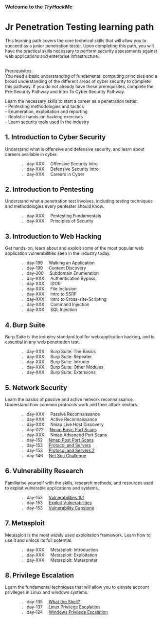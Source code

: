 <h3>Welcome to the <em>TryHackMe</em></h3>
<h1>Jr Penetration Testing learning path</h1>
<p>This learning path covers the core technical skills that will allow you to succeed as a junior penetration tester. Upon completing this path, you will have the practical skills necessary to perform security assessments against web applications and enterprise infrastructure.</p>
<br>Prerequisites:<br>
You need a basic understanding of fundamental computing principles and a broad understanding of the different areas of cyber security to complete this pathway. If you do not already have these prerequisites, complete the Pre-Security Pathway and Intro To Cyber Security Pathway.</p>
<p> 
<p>Learn the necessary skills to start a career as a penetration tester.<br>
- Pentesting methodologies and tactics<br>
- Enumeration, exploitation and reporting<br>
- Realistic hands-on hacking exercises<br>
- Learn security tools used in the industry</p>

<h2>1.  Introduction to Cyber Security</h2>
<p>Understand what is offensive and defensive security, and learn about careers available in cyber.</p>

&nbsp;&nbsp;&nbsp;&nbsp;&nbsp;&nbsp;&nbsp;&nbsp;&nbsp;&nbsp;&nbsp;&nbsp;&nbsp;&nbsp;.&nbsp;&nbsp;  day-XXX &nbsp;&nbsp;&nbsp; Offensive Security Intro
<br>
&nbsp;&nbsp;&nbsp;&nbsp;&nbsp;&nbsp;&nbsp;&nbsp;&nbsp;&nbsp;&nbsp;&nbsp;&nbsp;&nbsp;.&nbsp;&nbsp;  day-XXX &nbsp;&nbsp;&nbsp; Defensive Security Intro
<br>
&nbsp;&nbsp;&nbsp;&nbsp;&nbsp;&nbsp;&nbsp;&nbsp;&nbsp;&nbsp;&nbsp;&nbsp;&nbsp;&nbsp;.&nbsp;&nbsp;  day-XXX &nbsp;&nbsp;&nbsp; Careers in Cyber
<br>


<h2>2.  Introduction to Pentesting</h2>
<p>Understand what a penetration test involves, including testing techniques and methodologies every pentester should know.</p>

&nbsp;&nbsp;&nbsp;&nbsp;&nbsp;&nbsp;&nbsp;&nbsp;&nbsp;&nbsp;&nbsp;&nbsp;&nbsp;&nbsp;.&nbsp;&nbsp;  day-XXX &nbsp;&nbsp;&nbsp; Pentesting Fundamentals
<br>
&nbsp;&nbsp;&nbsp;&nbsp;&nbsp;&nbsp;&nbsp;&nbsp;&nbsp;&nbsp;&nbsp;&nbsp;&nbsp;&nbsp;.&nbsp;&nbsp;  day-XXX &nbsp;&nbsp;&nbsp; Principles of Security
<br>


<h2>3.  Introduction to Web Hacking</h2>
<p>Get hands-on, learn about and exploit some of the most popular web application vulnerabilities seen in the industry today.</p>
  
&nbsp;&nbsp;&nbsp;&nbsp;&nbsp;&nbsp;&nbsp;&nbsp;&nbsp;&nbsp;&nbsp;&nbsp;&nbsp;&nbsp;.&nbsp;&nbsp;  day-199 &nbsp;&nbsp;&nbsp; Walking an Application
<br>
&nbsp;&nbsp;&nbsp;&nbsp;&nbsp;&nbsp;&nbsp;&nbsp;&nbsp;&nbsp;&nbsp;&nbsp;&nbsp;&nbsp;.&nbsp;&nbsp;  day-199 &nbsp;&nbsp;&nbsp; Content Discovery
<br>
&nbsp;&nbsp;&nbsp;&nbsp;&nbsp;&nbsp;&nbsp;&nbsp;&nbsp;&nbsp;&nbsp;&nbsp;&nbsp;&nbsp;.&nbsp;&nbsp;  day-200 &nbsp;&nbsp;&nbsp; Subdomain Enumeration
<br>
&nbsp;&nbsp;&nbsp;&nbsp;&nbsp;&nbsp;&nbsp;&nbsp;&nbsp;&nbsp;&nbsp;&nbsp;&nbsp;&nbsp;.&nbsp;&nbsp;  day-XXX &nbsp;&nbsp;&nbsp; Authentication Bypass
<br>
&nbsp;&nbsp;&nbsp;&nbsp;&nbsp;&nbsp;&nbsp;&nbsp;&nbsp;&nbsp;&nbsp;&nbsp;&nbsp;&nbsp;.&nbsp;&nbsp;  day-XXX &nbsp;&nbsp;&nbsp; IDOR
<br>
&nbsp;&nbsp;&nbsp;&nbsp;&nbsp;&nbsp;&nbsp;&nbsp;&nbsp;&nbsp;&nbsp;&nbsp;&nbsp;&nbsp;.&nbsp;&nbsp;  day-XXX &nbsp;&nbsp;&nbsp; File Inclusion
<br>
&nbsp;&nbsp;&nbsp;&nbsp;&nbsp;&nbsp;&nbsp;&nbsp;&nbsp;&nbsp;&nbsp;&nbsp;&nbsp;&nbsp;.&nbsp;&nbsp;  day-XXX &nbsp;&nbsp;&nbsp; Intro to SSRF
<br>
&nbsp;&nbsp;&nbsp;&nbsp;&nbsp;&nbsp;&nbsp;&nbsp;&nbsp;&nbsp;&nbsp;&nbsp;&nbsp;&nbsp;.&nbsp;&nbsp;  day-XXX &nbsp;&nbsp;&nbsp; Intro to Cross-site-Scripting
<br>
&nbsp;&nbsp;&nbsp;&nbsp;&nbsp;&nbsp;&nbsp;&nbsp;&nbsp;&nbsp;&nbsp;&nbsp;&nbsp;&nbsp;.&nbsp;&nbsp;  day-XXX &nbsp;&nbsp;&nbsp; Command Injection
<br>
&nbsp;&nbsp;&nbsp;&nbsp;&nbsp;&nbsp;&nbsp;&nbsp;&nbsp;&nbsp;&nbsp;&nbsp;&nbsp;&nbsp;.&nbsp;&nbsp;  day-XXX &nbsp;&nbsp;&nbsp; SQL Injection
<br>




<h2>4.  Burp Suite</h2>
<p>Burp Suite is the industry standard tool for web application hacking, and is essential in any web penetration test.</p>

&nbsp;&nbsp;&nbsp;&nbsp;&nbsp;&nbsp;&nbsp;&nbsp;&nbsp;&nbsp;&nbsp;&nbsp;&nbsp;&nbsp;.&nbsp;&nbsp;  day-XXX &nbsp;&nbsp;&nbsp; Burp Suite: The Basics
<br>
&nbsp;&nbsp;&nbsp;&nbsp;&nbsp;&nbsp;&nbsp;&nbsp;&nbsp;&nbsp;&nbsp;&nbsp;&nbsp;&nbsp;.&nbsp;&nbsp;  day-XXX &nbsp;&nbsp;&nbsp; Burp Suite: Repeater
<br>
&nbsp;&nbsp;&nbsp;&nbsp;&nbsp;&nbsp;&nbsp;&nbsp;&nbsp;&nbsp;&nbsp;&nbsp;&nbsp;&nbsp;.&nbsp;&nbsp;  day-XXX &nbsp;&nbsp;&nbsp; Burp Suite: Intruder
<br>
&nbsp;&nbsp;&nbsp;&nbsp;&nbsp;&nbsp;&nbsp;&nbsp;&nbsp;&nbsp;&nbsp;&nbsp;&nbsp;&nbsp;.&nbsp;&nbsp;  day-XXX &nbsp;&nbsp;&nbsp; Burp Suite: Other Modules
<br>
&nbsp;&nbsp;&nbsp;&nbsp;&nbsp;&nbsp;&nbsp;&nbsp;&nbsp;&nbsp;&nbsp;&nbsp;&nbsp;&nbsp;.&nbsp;&nbsp;  day-XXX &nbsp;&nbsp;&nbsp; Burp Suite: Extensions
<br>

<h2>5.  Network Security</h2>
<p>Learn the basics of passive and active network reconnaissance. Understand how common protocols work and their attack vectors.</p>

&nbsp;&nbsp;&nbsp;&nbsp;&nbsp;&nbsp;&nbsp;&nbsp;&nbsp;&nbsp;&nbsp;&nbsp;&nbsp;&nbsp;.&nbsp;&nbsp;  day-XXX &nbsp;&nbsp;&nbsp; Passive Reconnaissance
<br>
&nbsp;&nbsp;&nbsp;&nbsp;&nbsp;&nbsp;&nbsp;&nbsp;&nbsp;&nbsp;&nbsp;&nbsp;&nbsp;&nbsp;.&nbsp;&nbsp;  day-XXX &nbsp;&nbsp;&nbsp; Active Reconnaissance
<br>
&nbsp;&nbsp;&nbsp;&nbsp;&nbsp;&nbsp;&nbsp;&nbsp;&nbsp;&nbsp;&nbsp;&nbsp;&nbsp;&nbsp;.&nbsp;&nbsp;  day-XXX &nbsp;&nbsp;&nbsp; Nmap Live Host Discovery
<br>
&nbsp;&nbsp;&nbsp;&nbsp;&nbsp;&nbsp;&nbsp;&nbsp;&nbsp;&nbsp;&nbsp;&nbsp;&nbsp;&nbsp;.&nbsp;&nbsp;  day-022 &nbsp;&nbsp;&nbsp; [Nmap Basic Port Scans](https://github.com/RosanaFSS/TryHackMe/blob/Jr-Penetration-Tester-learning-path/5.4.%20Nmap%20BASIC%20Port%20Scans.md)
<br>
&nbsp;&nbsp;&nbsp;&nbsp;&nbsp;&nbsp;&nbsp;&nbsp;&nbsp;&nbsp;&nbsp;&nbsp;&nbsp;&nbsp;.&nbsp;&nbsp;  day-XXX &nbsp;&nbsp;&nbsp; Nmap Advanced Port Scans
<br>
&nbsp;&nbsp;&nbsp;&nbsp;&nbsp;&nbsp;&nbsp;&nbsp;&nbsp;&nbsp;&nbsp;&nbsp;&nbsp;&nbsp;.&nbsp;&nbsp;  day-152 &nbsp;&nbsp;&nbsp; [Nmap Post Port Scans](https://github.com/RosanaFSS/TryHackMe/blob/Jr-Penetration-Tester-learning-path/5.6.%20Nmap%20POST%20Port%20Scans.md#nmap-post-port-scans)
<br>
&nbsp;&nbsp;&nbsp;&nbsp;&nbsp;&nbsp;&nbsp;&nbsp;&nbsp;&nbsp;&nbsp;&nbsp;&nbsp;&nbsp;.&nbsp;&nbsp;  day-153 &nbsp;&nbsp;&nbsp; [Protocol and Servers](https://github.com/RosanaFSS/TryHackMe/blob/Jr-Penetration-Tester-learning-path/5.7.%20Protocols%20and%20Severs.md)
<br>
&nbsp;&nbsp;&nbsp;&nbsp;&nbsp;&nbsp;&nbsp;&nbsp;&nbsp;&nbsp;&nbsp;&nbsp;&nbsp;&nbsp;.&nbsp;&nbsp;  day-153 &nbsp;&nbsp;&nbsp; [Protocol and Servers 2](https://github.com/RosanaFSS/TryHackMe/blob/Jr-Penetration-Tester-learning-path/5.8.%20Protocols%20and%20servers%202.md)
<br>
&nbsp;&nbsp;&nbsp;&nbsp;&nbsp;&nbsp;&nbsp;&nbsp;&nbsp;&nbsp;&nbsp;&nbsp;&nbsp;&nbsp;.&nbsp;&nbsp;  day-146 &nbsp;&nbsp;&nbsp; [Net Sec Challenge](https://github.com/RosanaFSS/TryHackMe/blob/Jr-Penetration-Tester-learning-path/5.9.%20NetcSec%20Challenge.md)
<br>


<h2>6.  Vulnerability Research</h2>
<p>Familiarise yourself with the skills, research methods, and resources used to exploit vulnerable applications and systems.</p>

&nbsp;&nbsp;&nbsp;&nbsp;&nbsp;&nbsp;&nbsp;&nbsp;&nbsp;&nbsp;&nbsp;&nbsp;&nbsp;&nbsp;.&nbsp;&nbsp;  day-153 &nbsp;&nbsp;&nbsp; [Vulnerabilities 101](https://github.com/RosanaFSS/TryHackMe/blob/Jr-Penetration-Tester-learning-path/6.1.%20Vulnerabilities%20101.md)
<br>
&nbsp;&nbsp;&nbsp;&nbsp;&nbsp;&nbsp;&nbsp;&nbsp;&nbsp;&nbsp;&nbsp;&nbsp;&nbsp;&nbsp;.&nbsp;&nbsp;  day-153 &nbsp;&nbsp;&nbsp; [Exploit Vulnerabilities](https://github.com/RosanaFSS/TryHackMe/blob/Jr-Penetration-Tester-learning-path/6.2.%20Exploit%20Vulnerabilities.md)
<br>
&nbsp;&nbsp;&nbsp;&nbsp;&nbsp;&nbsp;&nbsp;&nbsp;&nbsp;&nbsp;&nbsp;&nbsp;&nbsp;&nbsp;.&nbsp;&nbsp;  day-153 &nbsp;&nbsp;&nbsp; [Vulnerability Capstone](https://github.com/RosanaFSS/TryHackMe/blob/Jr-Penetration-Tester-learning-path/6.3.%20Vulnerability%20Capstone.md)
<br>


<h2>7.  Metasploit</h2>
<p>Metasploit is the most widely used exploitation framework. Learn how to use it and unlock its full potential.</p>

&nbsp;&nbsp;&nbsp;&nbsp;&nbsp;&nbsp;&nbsp;&nbsp;&nbsp;&nbsp;&nbsp;&nbsp;&nbsp;&nbsp;.&nbsp;&nbsp;  day-XXX &nbsp;&nbsp;&nbsp; Metasploit: Introduction
<br>
&nbsp;&nbsp;&nbsp;&nbsp;&nbsp;&nbsp;&nbsp;&nbsp;&nbsp;&nbsp;&nbsp;&nbsp;&nbsp;&nbsp;.&nbsp;&nbsp;  day-XXX &nbsp;&nbsp;&nbsp; Metasploit: Exploitation
<br>
&nbsp;&nbsp;&nbsp;&nbsp;&nbsp;&nbsp;&nbsp;&nbsp;&nbsp;&nbsp;&nbsp;&nbsp;&nbsp;&nbsp;.&nbsp;&nbsp;  day-XXX &nbsp;&nbsp;&nbsp; Metasploit: Meterpreter
<br>


<h2>8.  Privilege Escalation</h2>
<p>Learn the fundamental techniques that will allow you to elevate account privileges in Linux and windows systems.</p>

&nbsp;&nbsp;&nbsp;&nbsp;&nbsp;&nbsp;&nbsp;&nbsp;&nbsp;&nbsp;&nbsp;&nbsp;&nbsp;&nbsp;.&nbsp;&nbsp;  day-135 &nbsp;&nbsp;&nbsp; [What the Shell?](https://github.com/RosanaFSS/TryHackMe/blob/Jr-Penetration-Tester-learning-path/8.1.%20What%20the%20Shell%3F.md)
<br>
&nbsp;&nbsp;&nbsp;&nbsp;&nbsp;&nbsp;&nbsp;&nbsp;&nbsp;&nbsp;&nbsp;&nbsp;&nbsp;&nbsp;.&nbsp;&nbsp;  day-137 &nbsp;&nbsp;&nbsp; [Linux Privilege Escalation](https://github.com/RosanaFSS/TryHackMe/blob/Jr-Penetration-Tester-learning-path/8.2.%20Linux%20Privilege%20Escalation.md)
<br>
&nbsp;&nbsp;&nbsp;&nbsp;&nbsp;&nbsp;&nbsp;&nbsp;&nbsp;&nbsp;&nbsp;&nbsp;&nbsp;&nbsp;.&nbsp;&nbsp;  day-124 &nbsp;&nbsp;&nbsp; [Windows Privilege Escalation](https://github.com/RosanaFSS/TryHackMe/blob/Jr-Penetration-Tester-learning-path/8.3.%20Windows%20Privilege%20Escalation.md)
<br>
